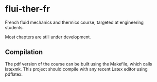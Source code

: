 flui-ther-fr
============

French fluid mechanics and thermics course, targeted at engineering students.

Most chapters are still under development.

Compilation
-----------

The pdf version of the course can be built using the Makefile, which calls latexmk. This project should compile with any recent Latex editor using pdflatex.
